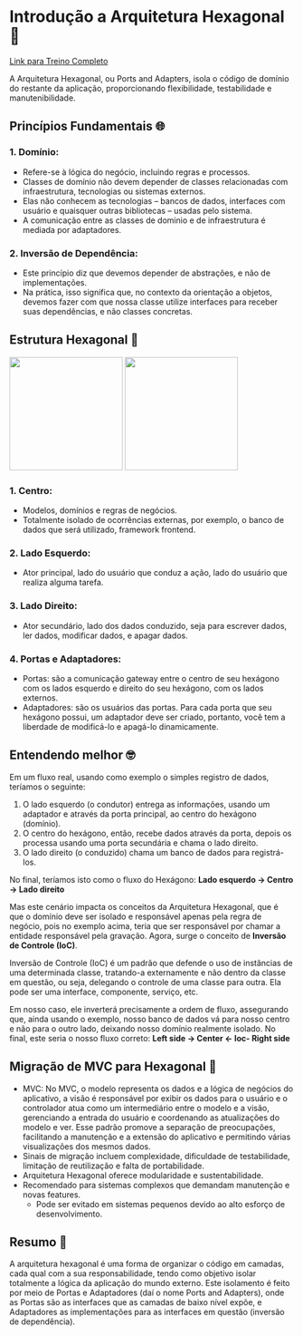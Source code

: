 # Introdução a Arquitetura Hexagonal 🔷
[Link para Treino Completo](https://handora.zup.com.br/treino-completo/atividades/55)

A Arquitetura Hexagonal, ou Ports and Adapters, isola o código de domínio do restante da aplicação, proporcionando flexibilidade, testabilidade e manutenibilidade.

## Princípios Fundamentais 🌐

### 1. Domínio:
   - Refere-se à lógica do negócio, incluindo regras e processos.
   - Classes de domínio não devem depender de classes relacionadas com infraestrutura, tecnologias ou sistemas externos.
   - Elas não conhecem as tecnologias – bancos de dados, interfaces com usuário e quaisquer outras bibliotecas – usadas pelo sistema.
   - A comunicação entre as classes de dominio e de infraestrutura é mediada por adaptadores.

### 2. Inversão de Dependência:
   - Este princípio diz que devemos depender de abstrações, e não de implementações.
   - Na prática, isso significa que, no contexto da orientação a objetos, devemos fazer com que nossa classe utilize interfaces para receber suas dependências, e não classes concretas.

## Estrutura Hexagonal 🔄

<img src="https://github.com/thaisbbreder-zup/bancoDigital/assets/133882082/f4919695-e502-44ae-a5c2-7b3eea029bb8"  height="200">
<img src="https://github.com/thaisbbreder-zup/bancoDigital/assets/133882082/ba97e47d-a7c7-407d-ad72-c0ba6c55c1bc"  height="200">

### 1. Centro:
   - Modelos, domínios e regras de negócios.
   - Totalmente isolado de ocorrências externas,  por exemplo, o banco de dados que será utilizado, framework frontend.

### 2. Lado Esquerdo:
   - Ator principal, lado do usuário que conduz a ação, lado do usuário que realiza alguma tarefa.

### 3. Lado Direito:
   - Ator secundário, lado dos dados conduzido, seja para escrever dados, ler dados, modificar dados, e apagar dados.

### 4. Portas e Adaptadores:
   - Portas: são a comunicação gateway entre o centro de seu hexágono com os lados esquerdo e direito do seu hexágono, com os lados externos.
   - Adaptadores: são os usuários das portas. Para cada porta que seu hexágono possui, um adaptador deve ser criado, portanto, você tem a liberdade de modificá-lo e apagá-lo dinamicamente.

## Entendendo melhor 🤓
Em um fluxo real, usando como exemplo o simples registro de dados, teríamos o seguinte:
1. O lado esquerdo (o condutor) entrega as informações, usando um adaptador e através da porta principal, ao centro do hexágono (domínio).
2. O centro do hexágono, então, recebe dados através da porta, depois os processa usando uma porta secundária e chama o lado direito.
3. O lado direito (o conduzido) chama um banco de dados para registrá-los.

No final, teríamos isto como o fluxo do Hexágono:
 __Lado esquerdo -> Centro -> Lado direito__

Mas este cenário impacta os conceitos da Arquitetura Hexagonal, que é que o domínio deve ser isolado e responsável apenas pela regra de negócio, pois no exemplo acima, teria que ser responsável por chamar a entidade responsável pela gravação.
Agora, surge o conceito de __Inversão de Controle (IoC)__.

Inversão de Controle (IoC) é um padrão que defende o uso de instâncias de uma determinada classe, tratando-a externamente e não dentro da classe em questão, ou seja, delegando o controle de uma classe para outra. Ela pode ser uma interface, componente, serviço, etc.

Em nosso caso, ele inverterá precisamente a ordem de fluxo, assegurando que, ainda usando o exemplo, nosso banco de dados vá para nosso centro e não para o outro lado, deixando nosso domínio realmente isolado.
No final, este seria o nosso fluxo correto:
__Left side -> Center <- Ioc- Right side__
 
## Migração de MVC para Hexagonal 🔄
  - MVC: No MVC, o modelo representa os dados e a lógica de negócios do aplicativo, a visão é responsável por exibir os dados para o usuário e o controlador atua como um intermediário entre o modelo e a visão, gerenciando a entrada do usuário e coordenando as atualizações do modelo e ver. Esse padrão promove a separação de preocupações, facilitando a manutenção e a extensão do aplicativo e permitindo várias visualizações dos mesmos dados.
   - Sinais de migração incluem complexidade, dificuldade de testabilidade, limitação de reutilização e falta de portabilidade.
   - Arquitetura Hexagonal oferece modularidade e sustentabilidade.
 - Recomendado para sistemas complexos que demandam manutenção e novas features.
   - Pode ser evitado em sistemas pequenos devido ao alto esforço de desenvolvimento.


## Resumo 📝
A arquitetura hexagonal é uma forma de organizar o código em camadas, cada qual com a sua responsabilidade, tendo como objetivo isolar totalmente a lógica da aplicação do mundo externo. Este isolamento é feito por meio de Portas e Adaptadores (daí o nome Ports and Adapters), onde as Portas são as interfaces que as camadas de baixo nível expõe, e Adaptadores as implementações para as interfaces em questão (inversão de dependência). 
